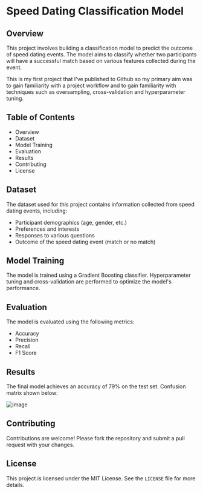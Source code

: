 # Speed Dating Classification Model

## Overview

This project involves building a classification model to predict the outcome of speed dating events. The model aims to classify whether two participants will have a successful match based on various features collected during the event.

This is my first project that I've published to Github so my primary aim was to gain familiarity with a project workflow and to gain familiarity with techniques such as oversampling, cross-validation and hyperparameter tuning.

## Table of Contents

- Overview
- Dataset
- Model Training
- Evaluation
- Results
- Contributing
- License

## Dataset

The dataset used for this project contains information collected from speed dating events, including:

- Participant demographics (age, gender, etc.)
- Preferences and interests
- Responses to various questions
- Outcome of the speed dating event (match or no match)

## Model Training

The model is trained using a Gradient Boosting classifier. Hyperparameter tuning and cross-validation are performed to optimize the model's performance.

## Evaluation

The model is evaluated using the following metrics:

- Accuracy
- Precision
- Recall
- F1 Score

## Results

The final model achieves an accuracy of 79% on the test set. Confusion matrix shown below:

![image](https://github.com/user-attachments/assets/75a00f4b-26eb-48dc-ad47-e7f47c197dfa)

## Contributing

Contributions are welcome! Please fork the repository and submit a pull request with your changes.

## License

This project is licensed under the MIT License. See the `LICENSE` file for more details.


